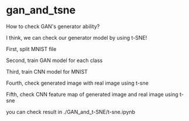 # gan_and_tsne

How to check GAN's generator ability? 

I think, we can check our generator model by using t-SNE!

First, split MNIST file

Second, train GAN model for each class

Third, train CNN model for MNIST

Fourth, check generated image with real image using t-sne

Fifth, check CNN feature map of generated image and real image using t-sne


you can check result in ./GAN_and_t-SNE/t-sne.ipynb

